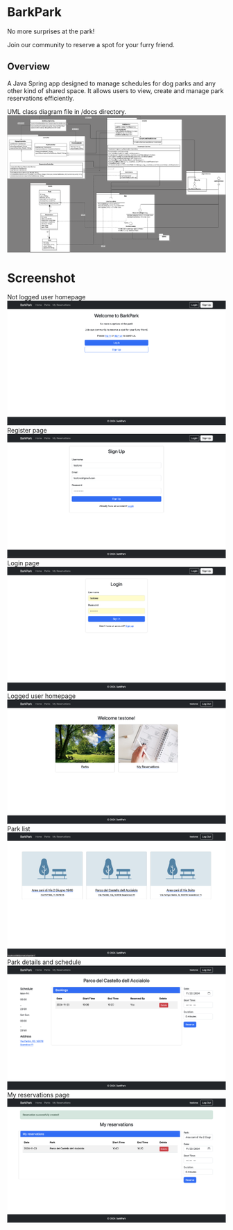 # BarkPark
No more surprises at the park!

Join our community to reserve a spot for your furry friend.
## Overview
A Java Spring app designed to manage schedules for dog parks and any other kind of shared space. It allows users to view, create and manage park reservations efficiently.

UML class diagram file in /docs directory.
![](/docs/class_diagram.png)

# Screenshot
Not logged user homepage
![home not logged user](/docs/Screenshot%202024-11-22%20at%2018.24.20.png)
Register page
![Register page](/docs/Screenshot%202024-11-22%20at%2018.25.21.png)
Login page
![Login page](/docs/Screenshot%202024-11-22%20at%2018.25.42.png)
Logged user homepage
![home logged user](/docs/Screenshot%202024-11-22%20at%2018.25.54.png)
Park list
![Park list](/docs/Screenshot%202024-11-22%20at%2018.29.10.png)
Park details and schedule
![Park details and schedule](/docs/Screenshot%202024-11-22%20at%2018.31.01.png)
My reservations page
![My reservations page](/docs/Screenshot%202024-11-22%20at%2018.30.07.png)
